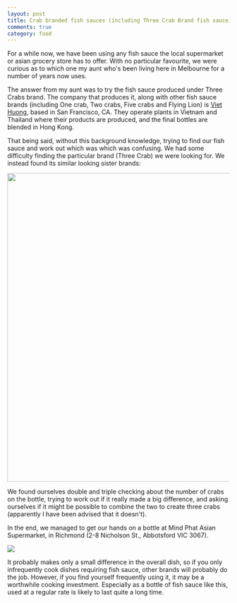 ```yaml
---
layout: post
title: Crab branded fish sauces (including Three Crab Brand fish sauce)
comments: true
category: food
---
```


For a while now, we have been using any fish sauce the local supermarket or asian grocery store has to offer. With no particular favourite, we were curious as to which one my aunt who's been living here in Melbourne for a number of years now uses. 

<!--break-->

The answer from my aunt was to try the fish sauce produced under Three Crabs brand.
The company that produces it, along with other fish sauce brands (including One crab, Two crabs, Five crabs and Flying Lion) is <a href="http://www.viethuong.com.hk">Viet Huong</a>, based in San Francisco, CA. They operate plants in Vietnam and Thailand where their products are produced, and the final bottles are blended in Hong Kong. 

That being said, without this background knowledge, trying to find our fish sauce and work out which was which was confusing. We had some difficulty finding the particular brand (Three Crab) we were looking for. We instead found its similar looking sister brands:

<img src="http://i.imgur.com/KF0wuyU.jpg" width="700">

We found ourselves double and triple checking about the number of crabs on the bottle, trying to work out if it really made a big difference, and asking ourselves if it might be possible to combine the two to create three crabs (apparently I have been advised that it doesn't).

In the end, we managed to get our hands on a bottle at Mind Phat Asian Supermarket, in Richmond (2-8 Nicholson St., Abbotsford VIC 3067). 

<img src="http://i.imgur.com/f6380ic.jpg">

It probably makes only a small difference in the overall dish, so if you only infrequently cook dishes requiring fish sauce, other brands will probably do the job. However, if you find yourself frequently using it, it may be a worthwhile cooking investment. Especially as a bottle of fish sauce like this, used at a regular rate is likely to last quite a long time. 